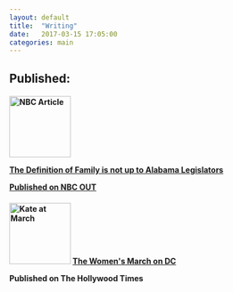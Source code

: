 ```yaml
---
layout: default
title:  "Writing"
date:   2017-03-15 17:05:00
categories: main
---
```

<h2>
Published:
</h2>
<h4>
<img src="http://www.katekight.com/Images/nbcoutphoto.jpg" alt="NBC Article" height="110">
<a href="http://www.nbcnews.com/feature/nbc-out/opinion-definition-family-not-alabama-legislators-n724171"> 
<p> The Definition of Family is not up to Alabama Legislators </p>
<p> Published on NBC OUT </p>
</a> 
</h4>

<h4>
<img src="http://www.katekight.com/Images/IMG_7546.JPG" alt="Kate at March" height="110">
<a href="https://thehollywoodtimes.net/2017/01/22/womens-march-on-dc/">
The Women's March on DC
</a>
<p> Published on The Hollywood Times </p>
</h4>
